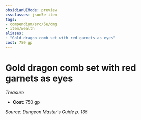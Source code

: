 ```yaml
---
obsidianUIMode: preview
cssclasses: json5e-item
tags:
- compendium/src/5e/dmg
- item/wealth
aliases: 
- "Gold dragon comb set with red garnets as eyes"
cost: 750 gp
---
```

# Gold dragon comb set with red garnets as eyes
*Treasure*  

- **Cost**: 750 gp

*Source: Dungeon Master's Guide p. 135*